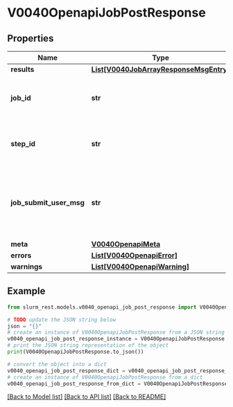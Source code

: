 # V0040OpenapiJobPostResponse


## Properties

Name | Type | Description | Notes
------------ | ------------- | ------------- | -------------
**results** | [**List[V0040JobArrayResponseMsgEntry]**](V0040JobArrayResponseMsgEntry.md) |  | [optional] 
**job_id** | **str** | First updated JobId - Use results instead | [optional] 
**step_id** | **str** | First updated StepID - Use results instead | [optional] 
**job_submit_user_msg** | **str** | First updated Job submision user message - Use results instead | [optional] 
**meta** | [**V0040OpenapiMeta**](V0040OpenapiMeta.md) |  | [optional] 
**errors** | [**List[V0040OpenapiError]**](V0040OpenapiError.md) |  | [optional] 
**warnings** | [**List[V0040OpenapiWarning]**](V0040OpenapiWarning.md) |  | [optional] 

## Example

```python
from slurm_rest.models.v0040_openapi_job_post_response import V0040OpenapiJobPostResponse

# TODO update the JSON string below
json = "{}"
# create an instance of V0040OpenapiJobPostResponse from a JSON string
v0040_openapi_job_post_response_instance = V0040OpenapiJobPostResponse.from_json(json)
# print the JSON string representation of the object
print(V0040OpenapiJobPostResponse.to_json())

# convert the object into a dict
v0040_openapi_job_post_response_dict = v0040_openapi_job_post_response_instance.to_dict()
# create an instance of V0040OpenapiJobPostResponse from a dict
v0040_openapi_job_post_response_from_dict = V0040OpenapiJobPostResponse.from_dict(v0040_openapi_job_post_response_dict)
```
[[Back to Model list]](../README.md#documentation-for-models) [[Back to API list]](../README.md#documentation-for-api-endpoints) [[Back to README]](../README.md)



